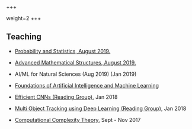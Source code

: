 +++

weight=2
+++

## Teaching



<div class="row">

<div class="col-lg-10 col-centered">

<ul>
<li><p><a href="/teaching/prob-stat">Probability and Statistics, August 2019.</a></p></li>
<li><p><a href="/teaching/adv-math-structs">Advanced Mathematical Structures, August 2019. </a></p></li>
<li><p><a >AI/ML for Natural Sciences</a> (Aug 2019) (Jan 2019)</p></li>
<li><p><a href="https://cie.iiit.ac.in/aiml/" target="_blank">Foundations of Artificial Intelligence and Machine Learning</a></p></li>
<li><p><a href="/teaching/efficient-cnns">Efficient CNNs (Reading Group)</a>, Jan 2018</p></li>
<li><p><a href="/teaching/mot">Multi Object Tracking using Deep Learning (Reading Group)</a>, Jan 2018</p></li>

<li><p><a href="/teaching/complexity-theory">Computational Complexity Theory</a>, Sept - Nov 2017</p></li>
</ul>

</div>
</div>
